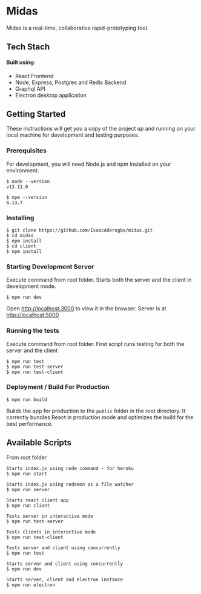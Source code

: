 # Midas

Midas is a real-time, collaborative rapid-prototyping tool.

## Tech Stach

#### Built using:

- React Frontend
- Node, Express, Postgres and Redis Backend
- Graphql API
- Electron desktop application

## Getting Started

These instructions will get you a copy of the project up and running on your local machine for development and testing purposes.

### Prerequisites

For development, you will need Node.js and npm installed on your environment.

    $ node --version
    v13.11.0

    $ npm --version
    6.13.7

### Installing

    $ git clone https://github.com/IsaacAderogba/midas.git
    $ cd midas
    $ npm install
    $ cd client
    $ npm install

### Starting Development Server

Execute command from root folder. Starts both the server and the client in development mode.

    $ npm run dev

Open [http://localhost:3000](http://localhost:3000) to view it in the browser. Server is at [http://localhost:5000](http://localhost:5000)

### Running the tests

Execute command from root folder. First script runs testing for both the server and the client

    $ npm run test
    $ npm run test-server
    $ npm run test-client

### Deployment / Build For Production

    $ npm run build

Builds the app for production to the `public` folder in the root directory.
It correctly bundles React in production mode and optimizes the build for the best performance.

## Available Scripts

From root folder

    Starts index.js using node command - for heroku
    $ npm run start

    Starts index.js using nodemon as a file watcher
    $ npm run server

    Starts react client app
    $ npm run client

    Tests server in interactive mode
    $ npm run test-server

    Tests clients in interactive mode
    $ npm run test-client

    Tests server and client using concurrently
    $ npm run test

    Starts server and client using concurrently
    $ npm run dev

    Starts server, client and electron instance
    $ npm run electron
